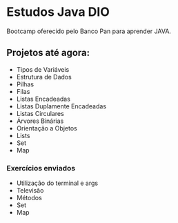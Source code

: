 # Estudos Java DIO
Bootcamp oferecido pelo Banco Pan para aprender JAVA.

## Projetos até agora:
- Tipos de Variáveis
- Estrutura de Dados
- Pilhas
- Filas
- Listas Encadeadas
- Listas Duplamente Encadeadas
- Listas Circulares
- Árvores Binárias
- Orientação a Objetos
- Lists
- Set
- Map

### Exercícios enviados
- Utilização do terminal e args
- Televisão
- Métodos
- Set
- Map
